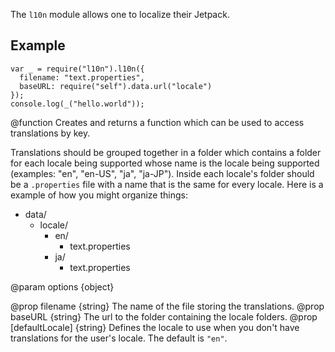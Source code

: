 <!-- contributed by Erik Vold [erikvvold@gmail.com]  -->

The `l10n` module allows one to localize their Jetpack.

## Example ##

    var _ = require("l10n").l10n({
      filename: "text.properties",
      baseURL: require("self").data.url("locale")
    });
    console.log(_("hello.world"));

<api name="l10n">
@function
  Creates and returns a function which can be used to access translations by
  key.

  Translations should be grouped together in a folder which contains a folder
  for each locale being supported whose name is the locale being supported
  (examples: "en", "en-US", "ja", "ja-JP"). Inside each locale's folder should
  be a `.properties` file with a name that is the same for every locale. Here
  is a example of how you might organize things:

  - data/
      - locale/
          - en/
              - text.properties
          - ja/
              - text.properties

@param options {object}
  

@prop filename {string}
  The name of the file storing the translations.
@prop baseURL {string}
  The url to the folder containing the locale folders.
@prop [defaultLocale] {string}
  Defines the locale to use when you don't have translations for the user's
  locale. The default is `"en"`.
</api>
